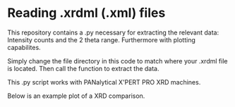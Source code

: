 # Reading .xrdml (.xml) files 
This repository contains a .py necessary for extracting the relevant data: Intensity counts and the 2 theta range. 
Furthermore with plotting capabilites.

Simply change the file directory in this code to match where your .xrdml file is located. Then call the function to extract the data.

This .py script works with PANalytical X'PERT PRO XRD machines.

Below is an example plot of a XRD comparison. 
